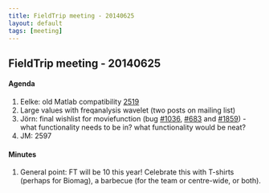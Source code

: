 ```yaml
---
title: FieldTrip meeting - 20140625
layout: default
tags: [meeting]
---
```


## FieldTrip meeting - 20140625

#### Agenda

 1.  Eelke: old Matlab compatibility [2519](http://bugzilla.fieldtriptoolbox.org/show_bug.cgi?id=2519)
 2.  Large values with freqanalysis wavelet (two posts on mailing list)
 3.  Jörn: final wishlist for moviefunction (bug [#1036](http://bugzilla.fieldtriptoolbox.org/show_bug.cgi?id=1036), [#683](http://bugzilla.fieldtriptoolbox.org/show_bug.cgi?id=683) and [#1859](http://bugzilla.fieldtriptoolbox.org/show_bug.cgi?id=1859)) - what functionality needs to be in? what functionality would be neat?
 4.  JM: 2597

#### Minutes

 1.  General point: FT will be 10 this year! Celebrate this with T-shirts (perhaps for Biomag), a barbecue (for the team or centre-wide, or both).

